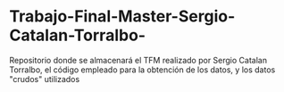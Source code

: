 # Trabajo-Final-Master-Sergio-Catalan-Torralbo-
Repositorio donde se almacenará el TFM realizado por Sergio Catalan Torralbo, el código empleado para la obtención de los datos, y los datos "crudos" utilizados
